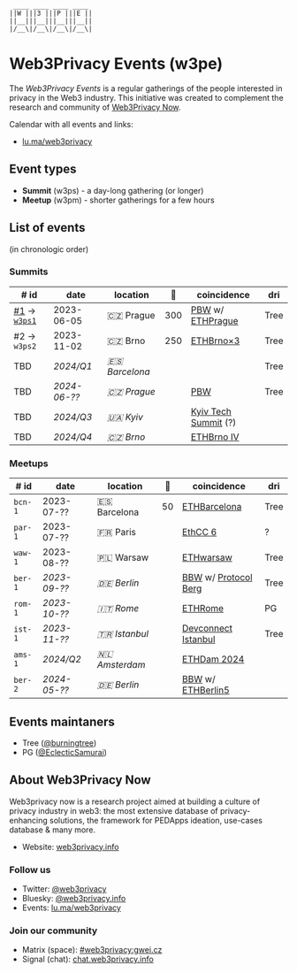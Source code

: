 ```
 ____ ____ ____ ____ 
||W |||3 |||P |||E ||
||__|||__|||__|||__||
|/__\|/__\|/__\|/__\|
```


# Web3Privacy Events (w3pe)

The *Web3Privacy Events* is a regular gatherings of the people interested in privacy in the Web3 industry.
This initiative was created to complement the research and community of [Web3Privacy Now](https://web3privacy.info).

Calendar with all events and links:
* [lu.ma/web3privacy](https://lu.ma/web3privacy)

## Event types
* **Summit** (w3ps) - a day-long gathering (or longer)
* **Meetup** (w3pm) - shorter gatherings for a few hours

## List of events
(in chronologic order)

### Summits
| # id | date | location | 👥 | coincidence | dri |
| --- | --- | --- | --- | --- | --- |
| [#1](https://prague.web3privacy.info/) → [`w3ps1`](https://github.com/web3privacy/w3ps1) | 2023-06-05 | 🇨🇿 Prague | 300 | [PBW](https://prgblockweek.com/) w/ [ETHPrague](https://ethprague.com/) | Tree |
| #2 → `w3ps2` | 2023-11-02 | 🇨🇿 Brno | 250 | [ETHBrno×3](https://ethbrno.cz/) | Tree |
| TBD | *2024/Q1* | *🇪🇸 Barcelona* ||| Tree |
| TBD | *2024-06-??* | *🇨🇿 Prague* || [PBW](https://prgblockweek.com/) | Tree |
| TBD | *2024/Q3* | *🇺🇦 Kyiv* || [Kyiv Tech Summit](https://www.kyivtechsummit.com/) (?) ||
| TBD | *2024/Q4* | *🇨🇿 Brno* || [ETHBrno IV](https://ethbrno.cz/) ||

### Meetups
| # id | date | location | 👥 | coincidence | dri |
| --- | --- | --- | --- | --- | --- |
| `bcn-1` | 2023-07-?? | 🇪🇸 Barcelona | 50 | [ETHBarcelona](https://ethbarcelona.com/) | Tree |
| `par-1` | 2023-07-?? | 🇫🇷 Paris || [EthCC 6](https://www.ethcc.io/) | ? |
| `waw-1` | 2023-08-?? | 🇵🇱 Warsaw || [ETHwarsaw](https://www.ethwarsaw.dev/) | Tree |
| `ber-1` | *2023-09-??* | *🇩🇪 Berlin* || [BBW](https://ethrome.org/) w/ [Protocol Berg](https://protocol.berlin/) | Tree |
| `rom-1` | *2023-10-??* | *🇮🇹 Rome* || [ETHRome](https://ethrome.org/) | PG |
| `ist-1` | *2023-11-??* | *🇹🇷 Istanbul* || [Devconnect Istanbul](https://devconnect.org/) | Tree |
| `ams-1` | *2024/Q2* | *🇳🇱 Amsterdam* || [ETHDam 2024](https://www.ethdam.com/) ||
| `ber-2` | *2024-05-??* | *🇩🇪 Berlin* || [BBW](https://blockchainweek.berlin/) w/ [ETHBerlin5](https://ethberlin.ooo/) ||

## Events maintaners

- Tree ([@burningtree](https://github.com/burningtree))
- PG ([@EclecticSamurai](https://github.com/EclecticSamurai))

## About Web3Privacy Now

Web3privacy now is a research project aimed at building a culture of privacy industry in web3: the most extensive database of privacy-enhancing solutions, the framework for PEDApps ideation, use-cases database & many more.
- Website: [web3privacy.info](http://web3privacy.info/)

### Follow us
- Twitter: [@web3privacy](http://twitter.com/web3privacy)
- Bluesky: [@web3privacy.info](https://staging.bsky.app/profile/web3privacy.info)
- Events: [lu.ma/web3privacy](https://lu.ma/web3privacy)

### Join our community
- Matrix (space): [#web3privacy:gwei.cz](https://matrix.to/#/#web3privacy:gwei.cz)
- Signal (chat): [chat.web3privacy.info](https://chat.web3privacy.info/)
